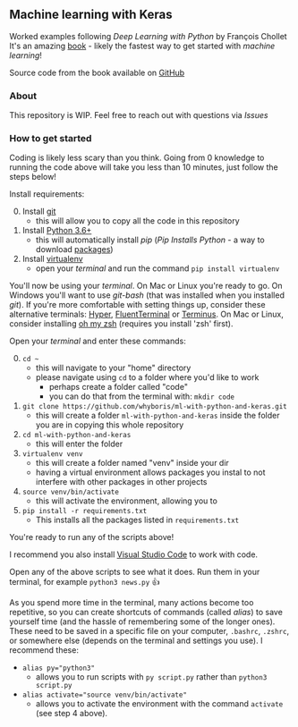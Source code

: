 ## Machine learning with Keras

Worked examples following _Deep Learning with Python_ by François Chollet
It's an amazing [book](https://www.manning.com/books/deep-learning-with-python) - likely the fastest way to get started with _machine learning_!

Source code from the book available on [GitHub](https://github.com/fchollet/deep-learning-with-python-notebooks)

### About

This repository is WIP. Feel free to reach out with questions via _Issues_

### How to get started

Coding is likely less scary than you think. Going from 0 knowledge to running the code above will take you less than 10 minutes, just follow the steps below!

Install requirements:

0. Install [git](https://git-scm.com/downloads)
    - this will allow you to copy all the code in this repository
1. Install [Python 3.6+](https://www.python.org/downloads/)
    - this will automatically install *pip* (_Pip Installs Python_ - a way to download [packages](https://pypi.org/))
2. Install [virtualenv](https://virtualenv.pypa.io/en/latest/installation/)
    - open your _terminal_ and run the command `pip install virtualenv` 

You'll now be using your *terminal*. On Mac or Linux you're ready to go. On Windows you'll want to use _git-bash_ (that was installed when you installed _git_). If you're more comfortable with setting things up, consider these alternative terminals: [Hyper](https://hyper.is/), [FluentTerminal](https://github.com/felixse/FluentTerminal) or [Terminus](https://github.com/Eugeny/terminus). On Mac or Linux, consider installing [oh my zsh](https://ohmyz.sh/) (requires you install 'zsh' first).

Open your _terminal_ and enter these commands:

0. `cd ~`
    - this will navigate to your "home" directory
    - please navigate using `cd` to a folder where you'd like to work
        - perhaps create a folder called "code" 
        - you can do that from the terminal with: `mkdir code` 
1. `git clone https://github.com/whyboris/ml-with-python-and-keras.git`
    - this will create a folder `ml-with-python-and-keras` inside the folder you are in copying this whole repository
2. `cd ml-with-python-and-keras`
    - this will enter the folder
3. `virtualenv venv`
    - this will create  a folder named "venv" inside your dir
    - having a virtual environment allows packages you instal to not interfere with other packages in other projects
4. `source venv/bin/activate`
    - this will activate the environment, allowing you to 
5. `pip install -r requirements.txt`
    - This installs all the packages listed in `requirements.txt`

You're ready to run any of the scripts above!

I recommend you also install [Visual Studio Code](https://code.visualstudio.com/) to work with code.

Open any of the above scripts to see what it does. Run them in your terminal, for example `python3 news.py` :+1:

As you spend more time in the terminal, many actions become too repetitive, so you can create shortcuts of commands (called *alias*) to save yourself time (and the hassle of remembering some of the longer ones). These need to be saved in a specific file on your computer, `.bashrc`, `.zshrc`, or somewhere else (depends on the terminal and settings you use). I recommend these:

- `alias py="python3"`
    - allows you to run scripts with `py script.py` rather than `python3 script.py`
- `alias activate="source venv/bin/activate"`
    - allows you to activate the environment with the command `activate` (see step 4 above).
